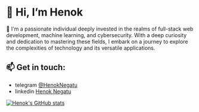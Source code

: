 # 👋 Hi, I’m Henok 
👀 I'm a passionate individual deeply invested in the realms of full-stack web development, machine learning, and cybersecurity. With a deep curiosity and dedication to mastering these fields, I embark on a journey to explore the complexities of technology and its versatile applications.
## 📫 Get in touch: 
  - telegram [@HenokNegatu](https://t.me/HenokNegatu)
  - linkedin [Henok Negatu](https://www.linkedin.com/in/henok-negatu-35a32725a)

[![Henok's GitHub stats](https://github-readme-stats.vercel.app/api?username=HenokNegatu)](https://github.com/HenokNegatu/github-readme-stats)

<!---
Anonhenok/Anonhenok is a ✨ special ✨ repository because its `README.md` (this file) appears on your GitHub profile.
You can click the Preview link to take a look at your changes.
--->
